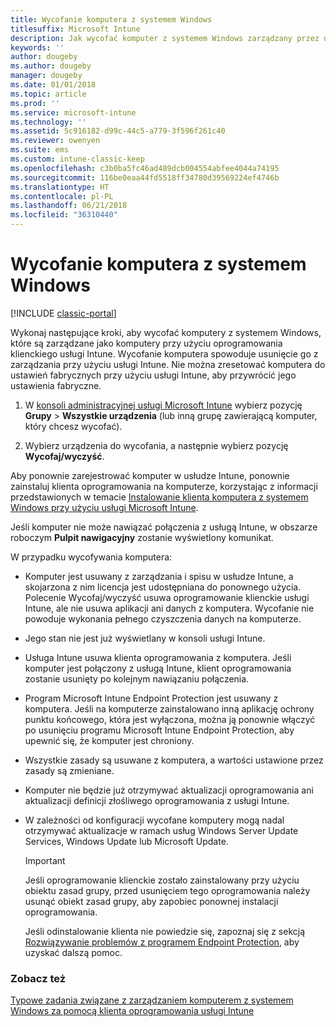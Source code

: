 ```yaml
---
title: Wycofanie komputera z systemem Windows
titlesuffix: Microsoft Intune
description: Jak wycofać komputer z systemem Windows zarządzany przez usługę Intune.
keywords: ''
author: dougeby
ms.author: dougeby
manager: dougeby
ms.date: 01/01/2018
ms.topic: article
ms.prod: ''
ms.service: microsoft-intune
ms.technology: ''
ms.assetid: 5c916182-d99c-44c5-a779-3f596f261c40
ms.reviewer: owenyen
ms.suite: ems
ms.custom: intune-classic-keep
ms.openlocfilehash: c3b0ba5fc46ad489dcb004554abfee4044a74195
ms.sourcegitcommit: 116be0eaa44fd5518ff34780d39569224ef4746b
ms.translationtype: HT
ms.contentlocale: pl-PL
ms.lasthandoff: 06/21/2018
ms.locfileid: "36310440"
---
```

# <a name="retire-a-windows-pc"></a>Wycofanie komputera z systemem Windows

[!INCLUDE [classic-portal](includes/classic-portal.md)]

Wykonaj następujące kroki, aby wycofać komputery z systemem Windows, które są zarządzane jako komputery przy użyciu oprogramowania klienckiego usługi Intune. Wycofanie komputera spowoduje usunięcie go z zarządzania przy użyciu usługi Intune. Nie można zresetować komputera do ustawień fabrycznych przy użyciu usługi Intune, aby przywrócić jego ustawienia fabryczne.

1.  W [konsoli administracyjnej usługi Microsoft Intune](https://manage.microsoft.com/) wybierz pozycję **Grupy** &gt; **Wszystkie urządzenia** (lub inną grupę zawierającą komputer, który chcesz wycofać).

2.  Wybierz urządzenia do wycofania, a następnie wybierz pozycję **Wycofaj/wyczyść**.

Aby ponownie zarejestrować komputer w usłudze Intune, ponownie zainstaluj klienta oprogramowania na komputerze, korzystając z informacji przedstawionych w temacie [Instalowanie klienta komputera z systemem Windows przy użyciu usługi Microsoft Intune](install-the-windows-pc-client-with-microsoft-intune.md).

Jeśli komputer nie może nawiązać połączenia z usługą Intune, w obszarze roboczym **Pulpit nawigacyjny** zostanie wyświetlony komunikat.

W przypadku wycofywania komputera:

-   Komputer jest usuwany z zarządzania i spisu w usłudze Intune, a skojarzona z nim licencja jest udostępniana do ponownego użycia. Polecenie Wycofaj/wyczyść usuwa oprogramowanie klienckie usługi Intune, ale nie usuwa aplikacji ani danych z komputera. Wycofanie nie powoduje wykonania pełnego czyszczenia danych na komputerze.

-   Jego stan nie jest już wyświetlany w konsoli usługi Intune.

-   Usługa Intune usuwa klienta oprogramowania z komputera. Jeśli komputer jest połączony z usługą Intune, klient oprogramowania zostanie usunięty po kolejnym nawiązaniu połączenia.

-   Program Microsoft Intune Endpoint Protection jest usuwany z komputera. Jeśli na komputerze zainstalowano inną aplikację ochrony punktu końcowego, która jest wyłączona, można ją ponownie włączyć po usunięciu programu Microsoft Intune Endpoint Protection, aby upewnić się, że komputer jest chroniony.

-   Wszystkie zasady są usuwane z komputera, a wartości ustawione przez zasady są zmieniane.

-   Komputer nie będzie już otrzymywać aktualizacji oprogramowania ani aktualizacji definicji złośliwego oprogramowania z usługi Intune.

-   W zależności od konfiguracji wycofane komputery mogą nadal otrzymywać aktualizacje w ramach usług Windows Server Update Services, Windows Update lub Microsoft Update.

    > [!IMPORTANT]
    > Jeśli oprogramowanie klienckie zostało zainstalowany przy użyciu obiektu zasad grupy, przed usunięciem tego oprogramowania należy usunąć obiekt zasad grupy, aby zapobiec ponownej instalacji oprogramowania.

    Jeśli odinstalowanie klienta nie powiedzie się, zapoznaj się z sekcją [Rozwiązywanie problemów z programem Endpoint Protection](/intune/troubleshoot-endpoint-protection-in-microsoft-intune), aby uzyskać dalszą pomoc.

### <a name="see-also"></a>Zobacz też

[Typowe zadania związane z zarządzaniem komputerem z systemem Windows za pomocą klienta oprogramowania usługi Intune](common-windows-pc-management-tasks-with-the-microsoft-intune-computer-client.md)